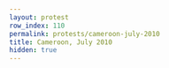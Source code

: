 ```yaml
---
layout: protest
row_index: 110
permalink: protests/cameroon-july-2010
title: Cameroon, July 2010
hidden: true
---
```


